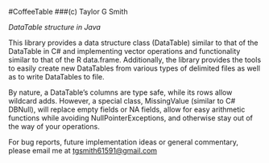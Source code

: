#CoffeeTable
###(c) Taylor G Smith

*DataTable structure in Java*

This library provides a data structure class (DataTable) similar to that of the DataTable in C# and implementing vector operations and functionality similar to that of the R data.frame.  Additionally, the library provides the tools to easily create new DataTables from various types of delimited files as well as to write DataTables to file. 

By nature, a DataTable’s columns are type safe, while its rows allow wildcard adds. However, a special class, MissingValue (similar to C# DBNull), will replace empty fields or NA fields, allow for easy arithmetic functions while avoiding NullPointerExceptions, and otherwise stay out of the way of your operations.

For bug reports, future implementation ideas or general commentary, please email me at tgsmith61591@gmail.com